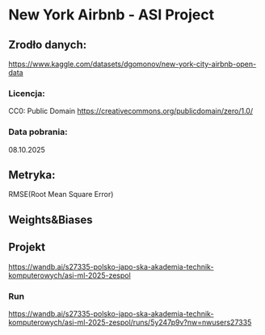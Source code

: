 # New York Airbnb - ASI Project

## Zrodło danych:
https://www.kaggle.com/datasets/dgomonov/new-york-city-airbnb-open-data
### Licencja: 
CC0: Public Domain
https://creativecommons.org/publicdomain/zero/1.0/
### Data pobrania:
08.10.2025


## Metryka: 
RMSE(Root Mean Square Error)

## Weights&Biases

## Projekt
https://wandb.ai/s27335-polsko-japo-ska-akademia-technik-komputerowych/asi-ml-2025-zespol

### Run
https://wandb.ai/s27335-polsko-japo-ska-akademia-technik-komputerowych/asi-ml-2025-zespol/runs/5y247p9v?nw=nwusers27335